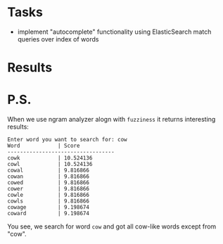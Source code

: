 # Tasks
* implement "autocomplete" functionality using ElasticSearch match queries over index of words

# Results

# P.S.
When we use ngram analyzer alogn with `fuzziness` it returns interesting results:
```
Enter word you want to search for: cow
Word            | Score
----------------------------------
cowk            | 10.524136
cowl            | 10.524136
cowal           | 9.816866
cowan           | 9.816866
cowed           | 9.816866
cower           | 9.816866
cowle           | 9.816866
cowls           | 9.816866
cowage          | 9.198674
coward          | 9.198674
```
You see, we search for word `cow` and got all cow-like words except from "cow".
